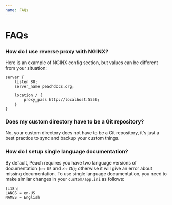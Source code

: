 ```yaml
---
name: FAQs
---
```


# FAQs

### How do I use reverse proxy with NGINX?

Here is an example of NGINX config section, but values can be different from your situation:

```nginx
server {
	listen 80;
	server_name peachdocs.org;
	
	location / {
		proxy_pass http://localhost:5556;
	}
}
```

### Does my custom directory have to be a Git repository?

No, your custom directory does not have to be a Git repository, it's just a best practice to sync and backup your custom things.

### How do I setup single language documentation?

By default, Peach requires you have two language versions of documentation (`en-US` and `zh-CN`); otherwise it will give an error about missing documentation. To use single language documentation, you need to make similar changes in your `custom/app.ini` as follows:

```
[i18n]
LANGS = en-US
NAMES = English
```
